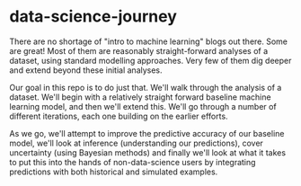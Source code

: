 # data-science-journey
There are no shortage of "intro to machine learning" blogs out there. Some are great! Most of them are reasonably straight-forward analyses of a dataset, using standard modelling approaches. Very few of them dig deeper and extend beyond these initial analyses.

Our goal in this repo is to do just that. We'll walk through the analysis of a dataset. We'll begin with a relatively straight forward baseline machine learning model, and then we'll extend this. We'll go through a number of different iterations, each one building on the earlier efforts. 

As we go, we'll attempt to improve the predictive accuracy of our baseline model, we'll look at inference (understanding our predictions), cover uncertainty (using Bayesian methods) and finally we'll look at what it takes to put this into the hands of non-data-science users by integrating predictions with both historical and simulated examples.
